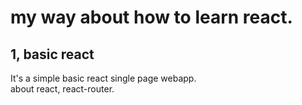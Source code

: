 # my way about how to learn react.

## 1, basic react  
It's a simple basic react single page webapp.  
about react, react-router.
